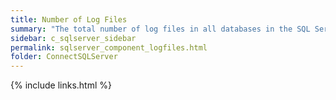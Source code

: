 ```yaml
---
title: Number of Log Files
summary: "The total number of log files in all databases in the SQL Server."
sidebar: c_sqlserver_sidebar
permalink: sqlserver_component_logfiles.html
folder: ConnectSQLServer
---
```


{% include links.html %}
